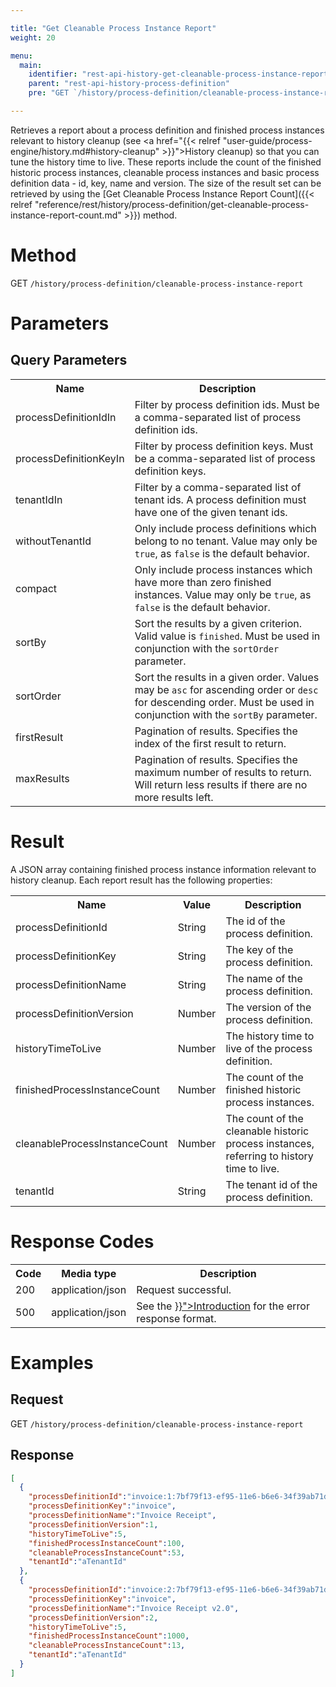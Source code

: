 ```yaml
---

title: "Get Cleanable Process Instance Report"
weight: 20

menu:
  main:
    identifier: "rest-api-history-get-cleanable-process-instance-report"
    parent: "rest-api-history-process-definition"
    pre: "GET `/history/process-definition/cleanable-process-instance-report`"

---
```


Retrieves a report about a process definition and finished process instances relevant to history cleanup (see <a href="{{< relref "user-guide/process-engine/history.md#history-cleanup" >}}">History cleanup</a>) so that you can tune the history time to live.
These reports include the count of the finished historic process instances, cleanable process instances and basic process definition data - id, key, name and version.
The size of the result set can be retrieved by using the [Get Cleanable Process Instance Report Count]({{< relref "reference/rest/history/process-definition/get-cleanable-process-instance-report-count.md" >}}) method.

# Method

GET `/history/process-definition/cleanable-process-instance-report`

# Parameters

## Query Parameters

<table class="table table-striped">
  <tr>
    <th>Name</th>
    <th>Description</th>
  </tr>
  <tr>
    <td>processDefinitionIdIn</td>
    <td>Filter by process definition ids. Must be a comma-separated list of process definition ids.</td>
  </tr>
  <tr>
    <td>processDefinitionKeyIn</td>
    <td>Filter by process definition keys. Must be a comma-separated list of process definition keys.</td>
  </tr>
  <tr>
    <td>tenantIdIn</td>
    <td>Filter by a comma-separated list of tenant ids. A process definition must have one of the given tenant ids.</td>
  </tr>
  <tr>
    <td>withoutTenantId</td>
    <td>Only include process definitions which belong to no tenant. Value may only be <code>true</code>, as <code>false</code> is the default behavior.</td>
  </tr>
  <tr>
    <td>compact</td>
    <td>Only include process instances which have more than zero finished instances. Value may only be <code>true</code>, as <code>false</code> is the default behavior.</td>
  </tr>
  <tr>
    <td>sortBy</td>
    <td>Sort the results by a given criterion. Valid value is <code>finished</code>.
    Must be used in conjunction with the <code>sortOrder</code> parameter.</td>
  </tr>
  <tr>
    <td>sortOrder</td>
    <td>Sort the results in a given order. Values may be <code>asc</code> for ascending order or <code>desc</code> for descending order.
    Must be used in conjunction with the <code>sortBy</code> parameter.</td>
  </tr>
  <tr>
    <td>firstResult</td>
    <td>Pagination of results. Specifies the index of the first result to return.</td>
  </tr>
  <tr>
    <td>maxResults</td>
    <td>Pagination of results. Specifies the maximum number of results to return. Will return less results if there are no more results left.</td>
  </tr>
</table>


# Result

A JSON array containing finished process instance information relevant to history cleanup. Each report result has the following properties:

<table class="table table-striped">
  <tr>
    <th>Name</th>
    <th>Value</th>
    <th>Description</th>
  </tr>
  <tr>
    <td>processDefinitionId</td>
    <td>String</td>
    <td>The id of the process definition.</td>
  </tr>
  <tr>
    <td>processDefinitionKey</td>
    <td>String</td>
    <td>The key of the process definition.</td>
  </tr>
  <tr>
    <td>processDefinitionName</td>
    <td>String</td>
    <td>The name of the process definition.</td>
  </tr>
  <tr>
    <td>processDefinitionVersion</td>
    <td>Number</td>
    <td>The version of the process definition.</td>
  </tr>
  <tr>
    <td>historyTimeToLive</td>
    <td>Number</td>
    <td>The history time to live of the process definition.</td>
  </tr>
  <tr>
    <td>finishedProcessInstanceCount</td>
    <td>Number</td>
    <td>The count of the finished historic process instances.</td>
  </tr>
  <tr>
    <td>cleanableProcessInstanceCount</td>
    <td>Number</td>
    <td>The count of the cleanable historic process instances, referring to history time to live.</td>
  </tr>
  <tr>
    <td>tenantId</td>
    <td>String</td>
    <td>The tenant id of the process definition.</td>
  </tr>
</table>


# Response Codes

<table class="table table-striped">
  <tr>
    <th>Code</th>
    <th>Media type</th>
    <th>Description</th>
  </tr>
  <tr>
    <td>200</td>
    <td>application/json</td>
    <td>Request successful.</td>
  </tr>
  <tr>
    <td>500</td>
    <td>application/json</td>
    <td>See the <a href="{{< relref "reference/rest/overview/index.md#error-handling" >}}">Introduction</a> for the error response format.</td>
  </tr>
</table>

# Examples

## Request

GET `/history/process-definition/cleanable-process-instance-report`

## Response

```json
[
  {
    "processDefinitionId":"invoice:1:7bf79f13-ef95-11e6-b6e6-34f39ab71d4e",
    "processDefinitionKey":"invoice",
    "processDefinitionName":"Invoice Receipt",
    "processDefinitionVersion":1,
    "historyTimeToLive":5,
    "finishedProcessInstanceCount":100,
    "cleanableProcessInstanceCount":53,
    "tenantId":"aTenantId"
  },
  {
    "processDefinitionId":"invoice:2:7bf79f13-ef95-11e6-b6e6-34f39ab71d4e",
    "processDefinitionKey":"invoice",
    "processDefinitionName":"Invoice Receipt v2.0",
    "processDefinitionVersion":2,
    "historyTimeToLive":5,
    "finishedProcessInstanceCount":1000,
    "cleanableProcessInstanceCount":13,
    "tenantId":"aTenantId"
  }
]
```
